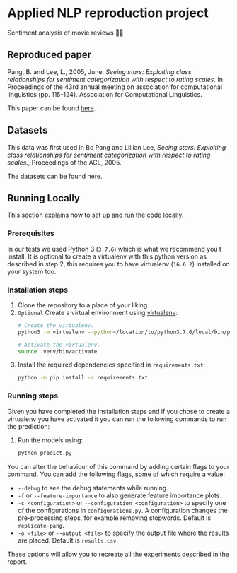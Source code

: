 # Applied NLP reproduction project
Sentiment analysis of movie reviews 🎥🍿

## Reproduced paper
Pang, B. and Lee, L., 2005, June. *Seeing stars: Exploiting class relationships for sentiment categorization with respect to rating scales.* In Proceedings of the 43rd annual meeting on association for computational linguistics (pp. 115-124). Association for Computational Linguistics.

This paper can be found [here](http://www.cs.cornell.edu/home/llee/papers/pang-lee-stars.pdf).

## Datasets
This data was first used in Bo Pang and Lillian Lee,
*Seeing stars: Exploiting class relationships for sentiment categorization
with respect to rating scales.*, Proceedings of the ACL, 2005.

The datasets can be found [here](http://www.cs.cornell.edu/people/pabo/movie-review-data/).


## Running Locally

This section explains how to set up and run the code locally.

### Prerequisites

In our tests we used Python 3 (`3.7.6`) which is what we recommend you t
 install.
It is optional to create a virtualenv with this python version as described
 in step 2, this requires you to have virtualenv (`16.6.2`) installed on your
 system too.

### Installation steps

1. Clone the repository to a place of your liking.
2. `Optional` Create a virtual environment using
[virtualenv](https://virtualenv.pypa.io/en/stable/):
    ```bash
    # Create the virtualenv.
    python3 -m virtualenv --python=/location/to/python3.7.6/local/bin/python .venv

    # Activate the virtualenv.
    source .venv/bin/activate
    ```
3. Install the required dependencies specified in `requirements.txt`:
    ```bash
    python -m pip install -r requirements.txt
    ```

### Running steps

Given you have completed the installation steps and if you chose to create a
 virtualenv you have activated it you can run the following commands to run
 the prediction:

1. Run the models using:
    ```bash
    python predict.py
    ```

You can alter the behaviour of this command by adding certain flags to your
 command.
You can add the following flags, some of which require a value:
- `--debug` to see the debug statements while running.
- `-f` or `--feature-importance` to also generate feature importance plots.
- `-c <configuration>` or `--configuration <configuration>` to specify one of
the configurations in `configurations.py`.
A configuration changes the pre-processing steps, for example removing
 stopwords.
Default is `replicate-pang`.
- `-o <file>` or `--output <file>` to specify the output file where the
results are placed.
Default is `results.csv`.

These options will allow you to recreate all the experiments described in the
 report.
